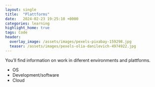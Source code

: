 ```yaml
---
layout: single
title:  "Plattforms"
date:   2024-02-23 19:25:10 +0000
categories: learning
highlight_home: true
tags: Code
header:
  overlay_image: /assets/images/pexels-pixabay-159298.jpg
  teaser: /assets/images/pexels-olia-danilevich-4974922.jpg 
---
```

You’ll find information on work in diferent environments and plattforms.




  * OS
  * Development/software
  * Cloud